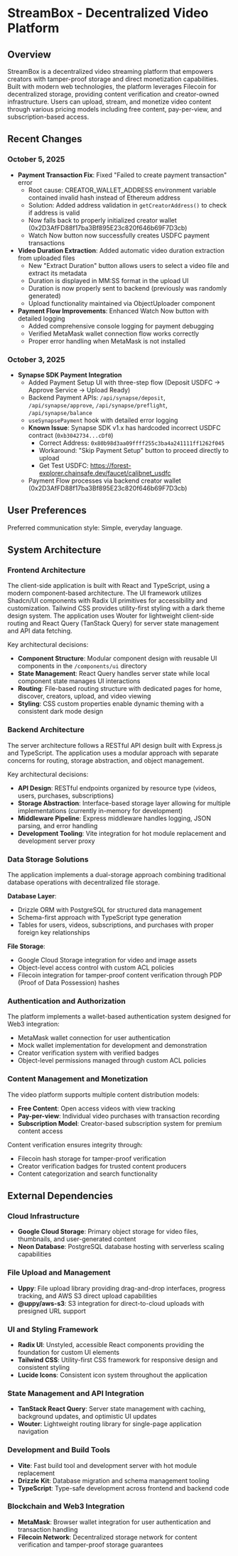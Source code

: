# StreamBox - Decentralized Video Platform

## Overview

StreamBox is a decentralized video streaming platform that empowers creators with tamper-proof storage and direct monetization capabilities. Built with modern web technologies, the platform leverages Filecoin for decentralized storage, providing content verification and creator-owned infrastructure. Users can upload, stream, and monetize video content through various pricing models including free content, pay-per-view, and subscription-based access.

## Recent Changes

### October 5, 2025
- **Payment Transaction Fix**: Fixed "Failed to create payment transaction" error
  - Root cause: CREATOR_WALLET_ADDRESS environment variable contained invalid hash instead of Ethereum address
  - Solution: Added address validation in `getCreatorAddress()` to check if address is valid
  - Now falls back to properly initialized creator wallet (0x2D3AfFD88f17ba3Bf895E23c820f646b69F7D3cb)
  - Watch Now button now successfully creates USDFC payment transactions
- **Video Duration Extraction**: Added automatic video duration extraction from uploaded files
  - New "Extract Duration" button allows users to select a video file and extract its metadata
  - Duration is displayed in MM:SS format in the upload UI
  - Duration is now properly sent to backend (previously was randomly generated)
  - Upload functionality maintained via ObjectUploader component
- **Payment Flow Improvements**: Enhanced Watch Now button with detailed logging
  - Added comprehensive console logging for payment debugging
  - Verified MetaMask wallet connection flow works correctly
  - Proper error handling when MetaMask is not installed

### October 3, 2025
- **Synapse SDK Payment Integration**
  - Added Payment Setup UI with three-step flow (Deposit USDFC → Approve Service → Upload Ready)
  - Backend Payment APIs: `/api/synapse/deposit`, `/api/synapse/approve`, `/api/synapse/preflight`, `/api/synapse/balance`
  - `useSynapsePayment` hook with detailed error logging
  - **Known Issue**: Synapse SDK v1.x has hardcoded incorrect USDFC contract (`0xb3042734...cDf0`)
    - Correct Address: `0x80b98d3aa09ffff255c3ba4a241111ff1262f045`
    - Workaround: "Skip Payment Setup" button to proceed directly to upload
    - Get Test USDFC: https://forest-explorer.chainsafe.dev/faucet/calibnet_usdfc
  - Payment Flow processes via backend creator wallet (0x2D3AfFD88f17ba3Bf895E23c820f646b69F7D3cb)

## User Preferences

Preferred communication style: Simple, everyday language.

## System Architecture

### Frontend Architecture
The client-side application is built with React and TypeScript, using a modern component-based architecture. The UI framework utilizes Shadcn/UI components with Radix UI primitives for accessibility and customization. Tailwind CSS provides utility-first styling with a dark theme design system. The application uses Wouter for lightweight client-side routing and React Query (TanStack Query) for server state management and API data fetching.

Key architectural decisions:
- **Component Structure**: Modular component design with reusable UI components in the `/components/ui` directory
- **State Management**: React Query handles server state while local component state manages UI interactions
- **Routing**: File-based routing structure with dedicated pages for home, discover, creators, upload, and video viewing
- **Styling**: CSS custom properties enable dynamic theming with a consistent dark mode design

### Backend Architecture
The server architecture follows a RESTful API design built with Express.js and TypeScript. The application uses a modular approach with separate concerns for routing, storage abstraction, and object management.

Key architectural decisions:
- **API Design**: RESTful endpoints organized by resource type (videos, users, purchases, subscriptions)
- **Storage Abstraction**: Interface-based storage layer allowing for multiple implementations (currently in-memory for development)
- **Middleware Pipeline**: Express middleware handles logging, JSON parsing, and error handling
- **Development Tooling**: Vite integration for hot module replacement and development server proxy

### Data Storage Solutions
The application implements a dual-storage approach combining traditional database operations with decentralized file storage.

**Database Layer**:
- Drizzle ORM with PostgreSQL for structured data management
- Schema-first approach with TypeScript type generation
- Tables for users, videos, subscriptions, and purchases with proper foreign key relationships

**File Storage**:
- Google Cloud Storage integration for video and image assets
- Object-level access control with custom ACL policies
- Filecoin integration for tamper-proof content verification through PDP (Proof of Data Possession) hashes

### Authentication and Authorization
The platform implements a wallet-based authentication system designed for Web3 integration:
- MetaMask wallet connection for user authentication
- Mock wallet implementation for development and demonstration
- Creator verification system with verified badges
- Object-level permissions managed through custom ACL policies

### Content Management and Monetization
The video platform supports multiple content distribution models:
- **Free Content**: Open access videos with view tracking
- **Pay-per-view**: Individual video purchases with transaction recording
- **Subscription Model**: Creator-based subscription system for premium content access

Content verification ensures integrity through:
- Filecoin hash storage for tamper-proof verification
- Creator verification badges for trusted content producers
- Content categorization and search functionality

## External Dependencies

### Cloud Infrastructure
- **Google Cloud Storage**: Primary object storage for video files, thumbnails, and user-generated content
- **Neon Database**: PostgreSQL database hosting with serverless scaling capabilities

### File Upload and Management
- **Uppy**: File upload library providing drag-and-drop interfaces, progress tracking, and AWS S3 direct upload capabilities
- **@uppy/aws-s3**: S3 integration for direct-to-cloud uploads with presigned URL support

### UI and Styling Framework
- **Radix UI**: Unstyled, accessible React components providing the foundation for custom UI elements
- **Tailwind CSS**: Utility-first CSS framework for responsive design and consistent styling
- **Lucide Icons**: Consistent icon system throughout the application

### State Management and API Integration
- **TanStack React Query**: Server state management with caching, background updates, and optimistic UI updates
- **Wouter**: Lightweight routing library for single-page application navigation

### Development and Build Tools
- **Vite**: Fast build tool and development server with hot module replacement
- **Drizzle Kit**: Database migration and schema management tooling
- **TypeScript**: Type-safe development across frontend and backend code

### Blockchain and Web3 Integration
- **MetaMask**: Browser wallet integration for user authentication and transaction handling
- **Filecoin Network**: Decentralized storage network for content verification and tamper-proof storage guarantees